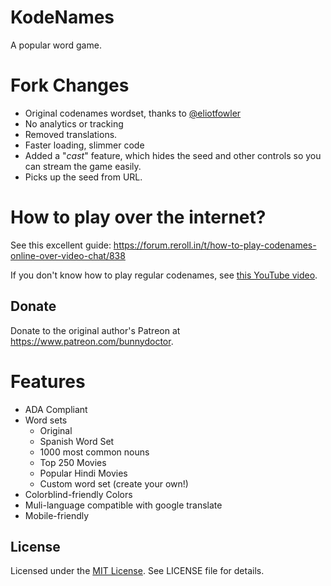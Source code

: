 # KodeNames

A popular word game.

# Fork Changes

- Original codenames wordset, thanks to [@eliotfowler](https://github.com/eliotfowler)
- No analytics or tracking
- Removed translations.
- Faster loading, slimmer code
- Added a "*cast*" feature, which hides the seed and other controls so you can stream the game easily.
- Picks up the seed from URL.

# How to play over the internet?

See this excellent guide: https://forum.reroll.in/t/how-to-play-codenames-online-over-video-chat/838

If you don't know how to play regular codenames, see [this YouTube video](https://www.youtube.com/watch?v=zQVHkl8oQEU).

## Donate 
Donate to the original author's Patreon at <https://www.patreon.com/bunnydoctor>.

# Features
* ADA Compliant
* Word sets
  * Original
  * Spanish Word Set
  * 1000 most common nouns
  * Top 250 Movies
  * Popular Hindi Movies
  * Custom word set (create your own!)
* Colorblind-friendly Colors
* Muli-language compatible with google translate
* Mobile-friendly

## License

Licensed under the [MIT License](https://nemo.mit-license.org/). See LICENSE file for details.